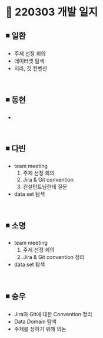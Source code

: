 # 📌 220303 개발 일지

## ◾ 일환

- 주제 선정 회의
- 데이터셋 탐색
- 지라, 깃 컨벤션

</br>

## ◾ 동현

- 

</br>

## ◾ 다빈

- team meeting
    1. 주제 선정 회의
    2. Jira & Git convention
    3. 컨설턴트님한테 질문
- data set 탐색

</br>

## ◾ 소명

- team meeting
    1. 주제 선정 회의   
    2. Jira & Git convention 정리
- data set 탐색


</br>

## ◾ 승우

- Jira와 Git에 대한 Convention 정리
- Data Domain 탐색
- 주제를 정하기 위해 의논
